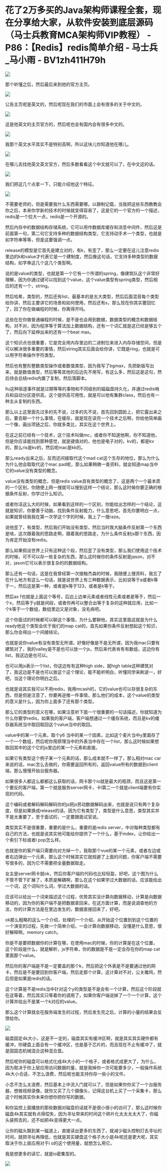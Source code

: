 # 花了2万多买的Java架构师课程全套，现在分享给大家，从软件安装到底层源码（马士兵教育MCA架构师VIP教程） - P86：【Redis】redis简单介绍 - 马士兵_马小雨 - BV1zh411H79h

![](img/2a2de83fdfeba11f685f536c21af6622_0.png)

那个听懂之后，然后最后来到他的官方主页。

![](img/2a2de83fdfeba11f685f536c21af6622_2.png)

公告主页呢是英文的，然后呢现在我们的市面上会有很多的关于中文的。

![](img/2a2de83fdfeba11f685f536c21af6622_4.png)

这是他英文的主页官方的，然后呢也会有国内会有很多中文的。

![](img/2a2de83fdfeba11f685f536c21af6622_6.png)

我那个英文水平其实不是特别高啊，所以这块儿你知道他在哪儿。

![](img/2a2de83fdfeba11f685f536c21af6622_8.png)

在哪儿去找他英文英文官方，然后多数看看这个中文就可以了，在中文这的话。

![](img/2a2de83fdfeba11f685f536c21af6622_10.png)

我们把这几个点拿一下，只能介绍他这个特征。

![](img/2a2de83fdfeba11f685f536c21af6622_12.png)

不需要老师的，但是需要我什么东西需要哪，以静制记载，当我把这些东西教教会你之后，本来你学新的技术的时候就变得容易了，这是它的一个官方的一个描述，redis是一个拉大一点，redis是一个开源的。

然后内存中的数据结构存储系统，它可以用作数据库缓存和消息中间件，然后这是前面第一句，第二句它支持多种的数据结构类型，它支持动手术一个类型，也就是如字符串等等，但是这要强调一点。

release的模型是它首先是建立对的，有k，有歪了，那么一定要在这儿注意redis里边的k和value才代表它是一个建制度，然后像这句话，它支持多种类型的数据结构，如字串这几个这几个类型啊。

说的是value的类型，也就是第一个它有一个所谓的spring，像建筑队这个非常好理解，因为你通过键可以找到这个value，这个value类型有spring类型，然后相应的还有一个，string。

然后哈希，类型的，然后还有list，最基本的是五大类型，然后后面混音每个类型给你讲，然后主要讲它的场景和如何使用，然后还有s，那么现在你其实要回忆了，回了你在做编程的时候，你离得开吗。

这些在在你做普通编程的时候，是不是也会用到数据，数据类型的概念和数据结构，对不对，因为程序等于算法加上数据结构，还有一个词汇就是这已经是够五个了，然后向下延伸出来的还有一个beat max。

这个知识点也很重要，它是完全用内存里边的二进制位来进入内存存储空间，但是可以解决很多重要的事情，然后string其实后面会给你讲，它既是ring，也就是可以用字符串操作字符类型。

然后也有整形整数类型操作或者数值类型，因为我写了bgmax，先把新版写出来，就是数值类型，然后等等其他的后边先不用写，有这么多，然后这是这句，然后待会总结redis内置了复制，然后落脚本。

llu这种驱逐事件就是过期等等的事物和不同级别的磁磁盘持久化，并通过redis哨兵和自动分区提供高，这个提供高可用性，就是可以他有集群class，然后也有一种主从复制的东西。

那么以上这里面先过多的先不说，过多的先不说，首先回到圆脸上，把它露出来之后，要去聊一个什么事情，在缓存，就是现在读完一个技术之后啊，你给他简单画一个像，画出项链之后，你就多类比，其实在这个世界上。

在这之前已经有一个技术，这个技术叫做mc，或者你不知道他啊，你不知道他，但是你应该能找到那种感觉，就是键值对的，他也是电子对的，kv的，都是kv的，那么ris是kv的，然后呢mac是kk的。

那么ready出来之后，反而还间接取代这个mad cat这个生存的地位，那么为什么为什么他会取取代这个mac pad呢，那么如果稍微一查资料，就会知道map当中它的value没有类型的概念。

value没有类型的概念，但是redis value具有类型的概念了，这是两个一个最本质的一个区别，你随便上网一搜就可以搜到这样一个结论，那么这时候你要正确的根据条件反射，你学过什么知识。

或者你活这么大的时候，如果看到这样的一个区别，你能给出怎样的一个结论，这就是知识，你要善于动脑，找到条件反射能力，什么意思吧，首先你要明白一点，如果就曾经我我在第一次学这个字的时候，我上了一搜raze。

说他歪了，有类型，然后我们开始没有类型，然后当时我大脑条件反射第一个东西是啥，这次跟着我的思路走啊，跟着我的思路走，为什么条件反射js那个东西，因为肯定开始没有redis。

那么如果假设世界上只有这种这个段，然后歪了没有类型，那么我们使用这个技术的时候，可不可以存一些复杂的东西，那么这时候你的条件反射是jason，对不对，jason它可以表示很复杂的的数据结构。

那么还有一句话，这是在我曾经第一次接触杰森的时候，我随便上搜资料，我忘了在什么地方有这么一句话，就是说世界上有三种数据表示，比如说等于a或者k等于一，然后这是第一种，或者是k等于123，或者是k等于。

然后ax f也就是上面这个等号，后边上边单元素或者线性元素或者是等于，然后一个x，然后等于y就是间段，或者你再可以整合出等于复杂的这种就应用，比如一个k等于一个数组，数组里边又是对象，没毛病吧。

这个你面试的时候都可以聊这个事情，为什么要聊他，其实这里面这就是为什么ready他这个类型会优于我们的map cat的，首先如果你条件反射想起这个知识，那么你会得出一个间接结论。

也就是说你value有没有类型无所谓，好像好像是不是无所谓，因为我mac只要有建筑对了，我的valley是不是也可以放一个js，然后来代表肯有有数组，这边你有list，我这边是也可以。

也可以用js表示一个list，你这边有有这种high side，就high table这种建筑对了，我这边是不是也可以放这个这个理论，能不能听明白，听懂同学来刷波一，好吧，当这个理论你明白之后。

也就是说其实我可以不用redis，我用mcash的，它的value也可以存很复杂的东西，但是但是注意了，你要再逆推一件事情，那么他们的成本，这个value的类型的意义是什么，因为你上面多了还有那个类型。

那么它的类型的意义在哪，如果注意听下面一个很重要的一句话描述，你就知道为什么你要学redis，如果我的客户端，客户端想通过一个缓存系统，而且是kv的缓存器系统当中取回取回这个value当中的取回。

value中的某一个元素，取个y6 当中的某一个因素，比如这个麦片当中y里面存了一个一个数组，然后呢你用原理当中的外表当中存在一个list，那么这时候如果想取回其中的这个它的js里边的某一个元素和直接。

如果它有类型这个例子某一个元素的话，那么成本就不一样了，那么相对mac car来说的话，mac怎么去做的，你需要返回所有的，返回value所有的数据到client端，那么慢慢开始台服务器。

如果很多人都这么都都这么获取的话，网卡那个io就是最大的瓶颈，而且这是第一个要反的客户端，第一个就是服务server网卡，卡l第二一个就是client端要有你实现的代码。

这个编码或者解码解码解码你的js把js劳动数据解码出来，也就是说只有两个复杂度，但是如果换成release的话，因为它有类型了，类型是什么意思，类型其实并不是太重要了，至于面试的，一定要跟面试官说。

类型其实不是很重要，重要的是什么，重要的是redis server，中对每种类型都有自己的方法，也就是说其实他可能给你提供了一个什么，基于index，让你给出一个索引下标或者l pop怎么样。

也就是你的客户端只需要向对方掉一个，我取那个vue的某一个元素，或者左边或者右边弹出一个元素，那么这个时候其实它就规避了上面的问题，你客户端不需要写很多的，因为它不需要把全量数据取走。

女主是server网卡就ok，然后你客户端的代码也比较轻盈，好吧，这个图为什么不管不管下扩展了，本质是解耦啊，那么在这个如果学过大数据的话，应该能给出一个词，这个词叫什么词，学过大数据的话。

应该可以给出一个词来描述这个过程，优势其实没计算向数据移动，计算是向数据移动的，因为你的客户端不是把数据拿回来，在这方面计算，而是说调查他的方法，你的计算方法是在里边发生的，数据直接回来了，好吧。

ok那么粗略的这么一个介绍，处理的一个介绍，从开始这个位置到到这个位置的一个演变的过程，先做一个简单介绍，一会计算向数据移动，没懂是什么意思，很好解释啊，memory catch。

你是不是要把数据你的计算在哪，在使用mac的时候，你的计算是在这个位置，这个阶段是什么，就是解析，js字符串，你的数据是不是一定会存在你的map cat里面那个value。

然后你的客户端是不是一定要盖的那个k，然后把这个外表是不是要通过他的网卡，然后是不是要回到你客户端，然后走那个计算，这计算对不对，公关雎鸠，然后但是如果是redis的话。

这个计算是不是redis当中针对这个y的类型是不是会有一个计算，然后这个阶段就在这等着，然后其实只等着你的调用了，如果你客户端说掉了一个一个计算，这个计算并给出不是某一个k对应的value。

那么这个计算就会在服务端发生的过程，然后发生完之后，计算的小量的结果会反馈给你。

![](img/2a2de83fdfeba11f685f536c21af6622_14.png)

磁盘固定4k大小，这是不一定的，磁盘其实有缓冲区啊，就是其实其实硬件都有缓冲，你硬盘上面会有一个缓冲区，也是基于芯片的，而且现在不止有缓冲了，就是固固态机械混合这种混合盘。

然后呢你的磁盘可以格式化成4k大小的一个格子，或者格式成更大了，为什么，因为取决于你上层应用访问数据的量，就是我掉你一次可能要多少，一般操作系统4k大小合适，不怎么浪费，然后呢也能支持你存一些小的文件。

小念不怎么太浪费，然后基本上中流入门就可以了，但是如果你你买了一个台服务器，想做视频录像，就你又买了几个摄像头，记得这台机上买了一个采集卡，那么这个时候其实你未来你想你把你写的数据。

和你监控上面播放的那些数据对磁盘的话就不是很小很小的访问了，那么这时候你磁盘4k其实就有点得偿失，因为寻址带来的时间这个碎片化太太太太大了，你磁头装照去的，还不如把4k变得更大一点。

让你的磁头飘到某一磁道上，直接读出更多的东西了，就减少磁头控制灯去寻址的时间，就把寻址再降低，也就是其实硬盘这个格子大小是4k呢还是更大呢，其实取决于你上层应用对于i o的这个使用量，就想怎么用它。

我是想更多的读它，就是io密集型的。

![](img/2a2de83fdfeba11f685f536c21af6622_16.png)